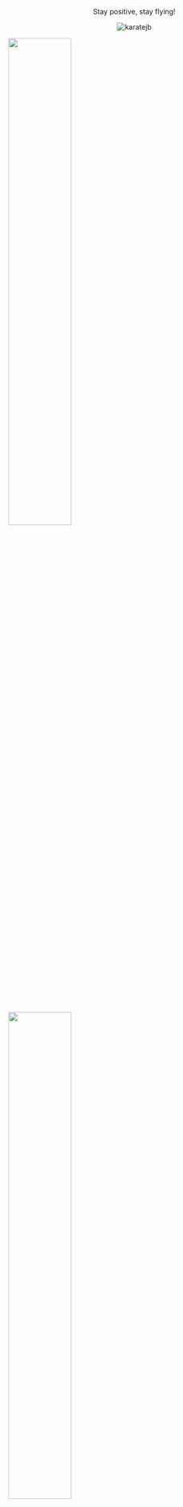 

 <!-- <p align="center"><img src="https://github-readme-stats.vercel.app/api?username=karatejb" alt="karatejb" /></p> -->
 <!-- <img src="https://blogger.googleusercontent.com/img/b/R29vZ2xl/AVvXsEgY-WjvpMBH8fxlSdUfC1Ot_GGf7cVcxaJvjeKi2ldHaJbZ66n86y6qSei8jC1S4jjXEb_cw4P9uJe53xyU0I5z8mxmSngsq6Ikt9taIcfCij1PC1FQ17ul1YCYq3Jp1oEmkrSSdieqyU3qqeXvMnx-liraCnkrqrtbsd22_XGtn7zTxOzcZV18ZdXc/w400-h294/TheFORCE-TShirt.jpg alt="karatejb" /> -->
 
<p align="center">Stay positive, stay flying!</p>
<p align="center"><img src="https://github-readme-streak-stats.herokuapp.com/?user=karatejb&" alt="karatejb" /></p>
<p align="center">
    <div>
        <img src="assets/jb-katana.gif" style="height:50%;width:50%"/>
        <img src="assets/jb-bo.gif" style="height:50%;width:50%"/>
    </div>
</p>

